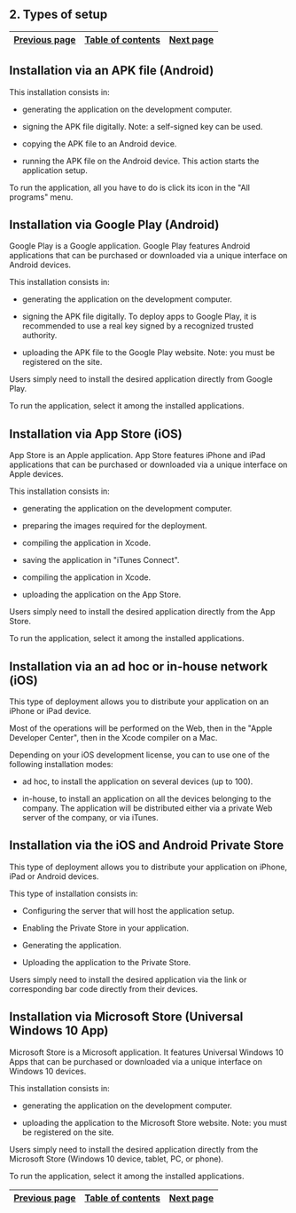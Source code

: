 
## 2. Types of setup
			

| [Previous page](../Concepts_WM/1410086935.md) | [Table of contents](../Concepts_WM/1410086964.md) | [Next page](../Concepts_WM/1410086937.md) |
| --- | --- | --- |



<a name="NOTE1"></a>
<a name="NOTE1_1"></a>


## Installation via an APK file (Android)
<a name="installation_via_apk_file_android_ELTTEXTE000189"></a>
This installation consists in:

- generating the application on the development computer.

- signing the APK file digitally.
	 Note: a self-signed key can be used.

- copying the APK file to an Android device.

- running the APK file on the Android device. This action starts the application setup.




To run the application, all you have to do is click its icon in the "All programs" menu.

<a name="NOTE2"></a>
<a name="NOTE2_1"></a>


## Installation via Google Play (Android)
<a name="installation_via_google_play_android_ELTTEXTE000213"></a>
Google Play is a Google application. Google Play features Android applications that can be purchased or downloaded via a unique interface on Android devices.

This installation consists in:

- generating the application on the development computer.

- signing the APK file digitally. To deploy apps to Google Play, it is recommended to use a real key signed by a recognized trusted authority.

- uploading the APK file to the Google Play website. 
	Note: you must be registered on the site.


Users simply need to install the desired application directly from Google Play.

To run the application, select it among the installed applications.

<a name="NOTE3"></a>
<a name="NOTE3_1"></a>


## Installation via App Store (iOS)
<a name="installation_via_app_store_ios_ELTTEXTE000237"></a>
App Store is an Apple application. App Store features iPhone and iPad applications that can be purchased or downloaded via a unique interface on Apple devices.

This installation consists in:

- generating the application on the development computer.

- preparing the images required for the deployment. 

- compiling the application in Xcode. 

- saving the application in "iTunes Connect". 

- compiling the application in Xcode. 

- uploading the application on the App Store. 


Users simply need to install the desired application directly from the App Store.

To run the application, select it among the installed applications.

<a name="NOTE4"></a>
<a name="NOTE4_1"></a>


## Installation via an ad hoc or in-house network (iOS)
<a name="installation_via_hoc_inhouse_network_ios_ELTTEXTE000261"></a>
This type of deployment allows you to distribute your application on an iPhone or iPad device. 

Most of the operations will be performed on the Web, then in the "Apple Developer Center", then in the Xcode compiler on a Mac.

Depending on your iOS development license, you can to use one of the following installation modes: 

- ad hoc, to install the application on several devices (up to 100).

- in-house, to install an application on all the devices belonging to the company. The application will be distributed either via a private Web server of the company, or via iTunes.




<a name="NOTE5"></a>
<a name="NOTE5_1"></a>


## Installation via the iOS and Android Private Store
<a name="installation_via_the_ios_and_android_private_store_ELTTEXTE000285"></a>
This type of deployment allows you to distribute your application on iPhone, iPad or Android devices. 

This type of installation consists in: 

- Configuring the server that will host the application setup. 

- Enabling the Private Store in your application. 

- Generating the application. 

- Uploading the application to the Private Store. 


Users simply need to install the desired application via the link or corresponding bar code directly from their devices. 

<a name="NOTE6"></a>
<a name="NOTE6_1"></a>


## Installation via Microsoft Store (Universal Windows 10 App)
<a name="installation_via_microsoft_store_universal_windows_10_app_ELTTEXTE000309"></a>
Microsoft Store is a Microsoft application. It features Universal Windows 10 Apps that can be purchased or downloaded via a unique interface on Windows 10 devices.

This installation consists in:

- generating the application on the development computer.

- uploading the application to the Microsoft Store website. 
	Note: you must be registered on the site.


Users simply need to install the desired application directly from the Microsoft Store (Windows 10 device, tablet, PC, or phone).

To run the application, select it among the installed applications.

| [Previous page](../Concepts_WM/1410086935.md) | [Table of contents](../Concepts_WM/1410086964.md) | [Next page](../Concepts_WM/1410086937.md) |
| --- | --- | --- |




